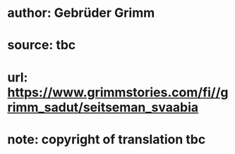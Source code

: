 # author: Gebrüder Grimm
# source: tbc
# url: https://www.grimmstories.com/fi//grimm_sadut/seitseman_svaabia
# note: copyright of translation tbc



